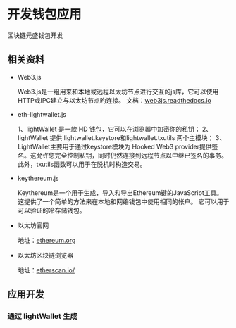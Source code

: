 # 开发钱包应用

  区块链元盛钱包开发

## 相关资料

- Web3.js

  Web3.js是一组用来和本地或远程以太坊节点进行交互的js库，它可以使用HTTP或IPC建立与以太坊节点旳连接。
  文档：[web3js.readthedocs.io](https://web3js.readthedocs.io/en/v1.2.7/web3-eth.html#id108)

- eth-lightwallet.js

  1、lightWallet 是一款 HD 钱包，它可以在浏览器中加密你的私钥；
  2、lightWallet 提供 lightwallet.keystore和lightwallet.txutils 两个主模块；
  3、LightWallet主要用于通过keystore模块为 Hooked Web3 provider提供签名。这允许您完全控制私钥，同时仍然连接到远程节点以中继已签名的事务。此外，txutils函数可以用于在脱机时构造交易。

- keythereum.js

  Keythereum是一个用于生成，导入和导出Ethereum键的JavaScript工具。 这提供了一个简单的方法来在本地和网络钱包中使用相同的帐户。 它可以用于可以验证的冷存储钱包。

- 以太坊官网

  地址：[ethereum.org](https://ethereum.org/)

- 以太坊区块链浏览器

  地址：[etherscan.io/](https://etherscan.io/)

## 应用开发

### 通过 lightWallet 生成
